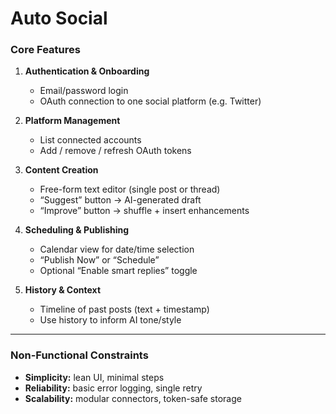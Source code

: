 # Auto Social
### Core Features

1. **Authentication & Onboarding**  
   - Email/password login  
   - OAuth connection to one social platform (e.g. Twitter)

2. **Platform Management**  
   - List connected accounts  
   - Add / remove / refresh OAuth tokens

3. **Content Creation**  
   - Free-form text editor (single post or thread)  
   - “Suggest” button → AI-generated draft  
   - “Improve” button → shuffle + insert enhancements

4. **Scheduling & Publishing**  
   - Calendar view for date/time selection  
   - “Publish Now” or “Schedule”  
   - Optional “Enable smart replies” toggle

5. **History & Context**  
   - Timeline of past posts (text + timestamp)  
   - Use history to inform AI tone/style

---

### Non-Functional Constraints

- **Simplicity:** lean UI, minimal steps  
- **Reliability:** basic error logging, single retry  
- **Scalability:** modular connectors, token-safe storage  
